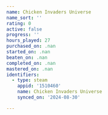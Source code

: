 ```yaml
---
name: Chicken Invaders Universe
name_sort: ''
rating: 0
active: false
progress: ''
hours_played: 27
purchased_on: .nan
started_on: .nan
beaten_on: .nan
completed_on: .nan
mastered_on: .nan
identifiers:
  - type: steam
    appid: '1510460'
    name: Chicken Invaders Universe
    synced_on: '2024-08-30'

---
```

